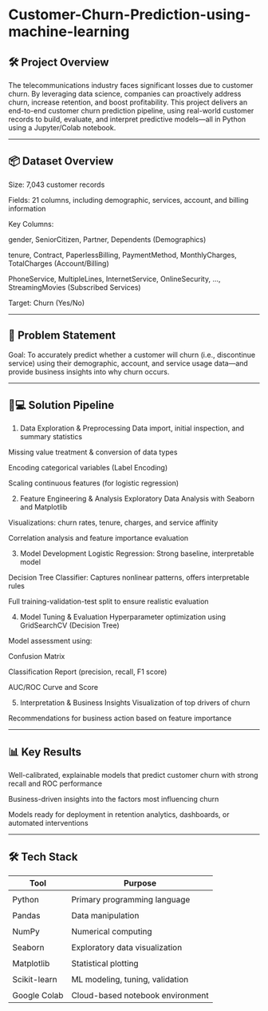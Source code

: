 # Customer-Churn-Prediction-using-machine-learning
## 🛠️ Project Overview

The telecommunications industry faces significant losses due to customer churn. By leveraging data science, companies can proactively address churn, increase retention, and boost profitability.
This project delivers an end-to-end customer churn prediction pipeline, using real-world customer records to build, evaluate, and interpret predictive models—all in Python using a Jupyter/Colab notebook.

---

## 📦 Dataset Overview

Size: 7,043 customer records

Fields: 21 columns, including demographic, services, account, and billing information

Key Columns:

gender, SeniorCitizen, Partner, Dependents (Demographics)

tenure, Contract, PaperlessBilling, PaymentMethod, MonthlyCharges, TotalCharges (Account/Billing)

PhoneService, MultipleLines, InternetService, OnlineSecurity, ..., StreamingMovies (Subscribed Services)

Target: Churn (Yes/No)

---

## 🚦 Problem Statement

Goal:
To accurately predict whether a customer will churn (i.e., discontinue service) using their demographic, account, and service usage data—and provide business insights into why churn occurs.

---

## 🧑💻 Solution Pipeline

1. Data Exploration & Preprocessing
Data import, initial inspection, and summary statistics

Missing value treatment & conversion of data types

Encoding categorical variables (Label Encoding)

Scaling continuous features (for logistic regression)

2. Feature Engineering & Analysis
Exploratory Data Analysis with Seaborn and Matplotlib

Visualizations: churn rates, tenure, charges, and service affinity

Correlation analysis and feature importance evaluation

3. Model Development
Logistic Regression: Strong baseline, interpretable model

Decision Tree Classifier: Captures nonlinear patterns, offers interpretable rules

Full training-validation-test split to ensure realistic evaluation

4. Model Tuning & Evaluation
Hyperparameter optimization using GridSearchCV (Decision Tree)

Model assessment using:

Confusion Matrix

Classification Report (precision, recall, F1 score)

AUC/ROC Curve and Score

5. Interpretation & Business Insights
Visualization of top drivers of churn

Recommendations for business action based on feature importance

---

## 📊 Key Results

Well-calibrated, explainable models that predict customer churn with strong recall and ROC performance

Business-driven insights into the factors most influencing churn

Models ready for deployment in retention analytics, dashboards, or automated interventions

---

## 🛠️ Tech Stack

|      Tool	         |          Purpose                    |
|--------------------|-------------------------------------|
|                    |                                     |
|     Python	       |   Primary programming language      |
|                    |                                     |
|     Pandas         |	 Data manipulation                 | 
|                    |                                     |
|     NumPy	         |   Numerical computing               |
|                    |                                     |
|    Seaborn	       |   Exploratory data visualization    |
|                    |                                     |
|   Matplotlib	     |   Statistical plotting              |
|                    |                                     |
|  Scikit-learn	     |   ML modeling, tuning, validation   |
|                    |                                     |
|  Google Colab	     |   Cloud-based notebook environment  |


